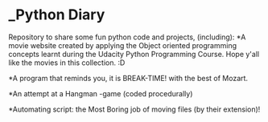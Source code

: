 # _Python Diary
Repository to share some fun python code and projects, (including):
*A movie website created by applying the Object oriented programming concepts learnt during the Udacity Python Programming Course.
Hope y'all like the movies in this collection. :D

*A program that reminds you, it is BREAK-TIME! with the best of Mozart.

*An attempt at a Hangman -game (coded procedurally) 

*Automating script: the Most Boring job of moving files (by their extension)!
